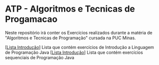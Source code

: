 # ATP - Algoritmos e Tecnicas de Progamacao

Neste repositório irá conter os Exercícios realizados durante a matéria de "Algoritmos e Tecnicas de Programação" cursada na PUC Minas.

[[Lista Introdução](https://github.com/Veidoido/ATP-Algoritmos-e-Tecnicas-de-Progamacao/tree/main/ListaIntrodução)] Lista que contém exercícios de Introdução a Linguagem de Programação Java
[[Lista Introdução](https://github.com/Veidoido/ATP-Algoritmos-e-Tecnicas-de-Progamacao/tree/main/ListaSequenciais)] Lista que contém exercícios sequenciais de Programação Java
